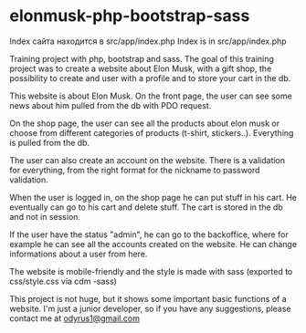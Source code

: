 # elonmusk-php-bootstrap-sass

Index сайта находится в src/app/index.php
Index is in src/app/index.php

Training project with php, bootstrap and sass. The goal of this training project was to create a website about Elon Musk, with a gift shop, the possibility to create and user with a profile and to store your cart in the db.

This website is about Elon Musk. On the front page, the user can see some news about him pulled from the db with PDO request. 

On the shop page, the user can see all the products about elon musk or choose from different categories of products (t-shirt, stickers..). Everything is pulled from the db.

The user can also create an account on the website. There is a validation for everything, from the right format for the nickname to password validation. 

When the user is logged in, on the shop page he can put stuff in his cart. He eventually can go to his cart and delete stuff. The cart is stored in the db and not in session.

If the user have the status "admin", he can go to the backoffice, where for example he can see all the accounts created on the website. He can change informations about a user from here.

The website is mobile-friendly and the style is made with sass (exported to css/style.css via cdm -sass)



This project is not huge, but it shows some important basic functions of a website. I'm just a junior developer, so if you have any suggestions, please contact me at odyrus1@gmail.com
